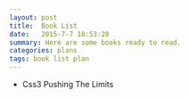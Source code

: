 ```yaml
---
layout: post 
title:  Book List
date:   2015-7-7 18:53:20
summary: Here are some books ready to read.
categories: plans
tags: book list plan
---
```

- Css3 Pushing The Limits
